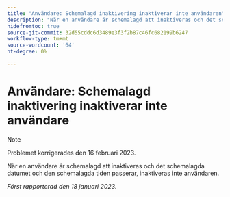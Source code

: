 ```yaml
---
title: "Användare: Schemalagd inaktivering inaktiverar inte användaren"
description: "När en användare är schemalagd att inaktiveras och det schemalagda datumet och tiden passeras, inaktiveras inte användaren."
hidefromtoc: true
source-git-commit: 32d55cddc6d3489e3f3f2b87c46fc682199b6247
workflow-type: tm+mt
source-wordcount: '64'
ht-degree: 0%

---
```



# Användare: Schemalagd inaktivering inaktiverar inte användare

>[!NOTE]
>
>Problemet korrigerades den 16 februari 2023.

När en användare är schemalagd att inaktiveras och det schemalagda datumet och den schemalagda tiden passerar, inaktiveras inte användaren.

_Först rapporterad den 18 januari 2023._

